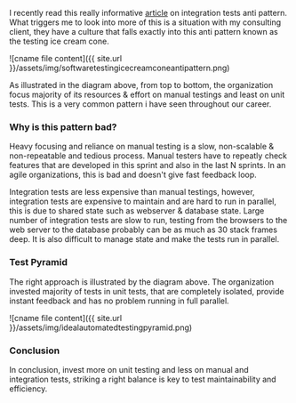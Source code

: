 I recently read this really informative [article](https://watirmelon.blog/2012/01/31/introducing-the-software-testing-ice-cream-cone/) on integration tests anti pattern. What triggers me to look into more of this is a situation with my consulting client, they have a culture that falls exactly into this anti pattern known as the testing ice cream cone.

![cname file content]({{ site.url }}/assets/img/softwaretestingicecreamconeantipattern.png)

As illustrated in the diagram above, from top to bottom, the organization focus majority of its resources & effort on manual testings and least on unit tests. This is a very common pattern i have seen throughout our career. 

### Why is this pattern bad?
Heavy focusing and reliance on manual testing is a slow, non-scalable & non-repeatable and tedious process. Manual testers have to repeatly check features that are developed in this sprint and also in the last N sprints. In an agile organizations, this is bad and doesn't give fast feedback loop.

Integration tests are less expensive than manual testings, however, integration tests are expensive to maintain and are hard to run in parallel, this is due to shared state such as webserver & database state. Large number of integration tests are slow to run, testing from the browsers to the web server to the database probably can be as much as 30 stack frames deep. It is also difficult to manage state and make the tests run in parallel.

### Test Pyramid
The right approach is illustrated by the diagram above. The organization invested majority of tests in unit tests, that are completely isolated, provide instant feedback and has no problem running in full parallel.

![cname file content]({{ site.url }}/assets/img/idealautomatedtestingpyramid.png)

### Conclusion
In conclusion, invest more on unit testing and less on manual and integration tests, striking a right balance is key to test maintainability and efficiency.